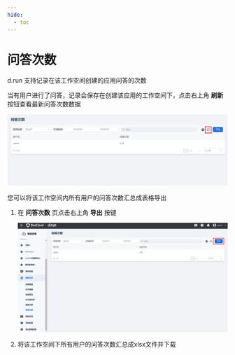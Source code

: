 ```yaml
---
hide:
  - toc
---
```


# 问答次数

d.run 支持记录在该工作空间创建的应用问答的次数

当有用户进行了问答，记录会保存在创建该应用的工作空间下，点击右上角 **刷新** 按钮查看最新问答次数数据

![刷新](images/refresh-number-of-qa.png)

您可以将该工作空间内所有用户的问答次数汇总成表格导出

1. 在 **问答次数** 页点击右上角 **导出** 按键

    ![导出](images/export-number-of-qa.png)

2. 将该工作空间下所有用户的问答次数汇总成xlsx文件并下载
